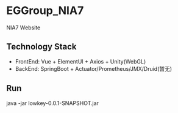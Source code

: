 # EGGroup_NIA7
NIA7 Website

## Technology Stack
- FrontEnd: Vue + ElementUI + Axios + Unity(WebGL)
- BackEnd: SpringBoot + Actuator/Prometheus/JMX/Druid(暂无)

## Run
java -jar lowkey-0.0.1-SNAPSHOT.jar
